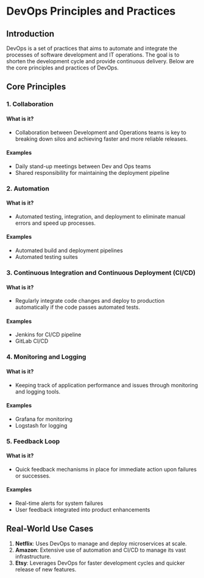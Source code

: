 # DevOps Principles and Practices

## Introduction

DevOps is a set of practices that aims to automate and integrate the processes of software development and IT operations. The goal is to shorten the development cycle and provide continuous delivery. Below are the core principles and practices of DevOps.

## Core Principles

### 1. Collaboration

#### What is it?
- Collaboration between Development and Operations teams is key to breaking down silos and achieving faster and more reliable releases.

#### Examples
- Daily stand-up meetings between Dev and Ops teams
- Shared responsibility for maintaining the deployment pipeline

### 2. Automation

#### What is it?
- Automated testing, integration, and deployment to eliminate manual errors and speed up processes.

#### Examples
- Automated build and deployment pipelines
- Automated testing suites

### 3. Continuous Integration and Continuous Deployment (CI/CD)

#### What is it?
- Regularly integrate code changes and deploy to production automatically if the code passes automated tests.

#### Examples
- Jenkins for CI/CD pipeline
- GitLab CI/CD

### 4. Monitoring and Logging

#### What is it?
- Keeping track of application performance and issues through monitoring and logging tools.

#### Examples
- Grafana for monitoring
- Logstash for logging

### 5. Feedback Loop

#### What is it?
- Quick feedback mechanisms in place for immediate action upon failures or successes.

#### Examples
- Real-time alerts for system failures
- User feedback integrated into product enhancements

## Real-World Use Cases

1. **Netflix**: Uses DevOps to manage and deploy microservices at scale.
2. **Amazon**: Extensive use of automation and CI/CD to manage its vast infrastructure.
3. **Etsy**: Leverages DevOps for faster development cycles and quicker release of new features.

